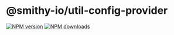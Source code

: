 # @smithy-io/util-config-provider

[![NPM version](https://img.shields.io/npm/v/@smithy-io/util-config-provider/latest.svg)](https://www.npmjs.com/package/@smithy-io/util-config-provider)
[![NPM downloads](https://img.shields.io/npm/dm/@smithy-io/util-config-provider.svg)](https://www.npmjs.com/package/@smithy-io/util-config-provider)
